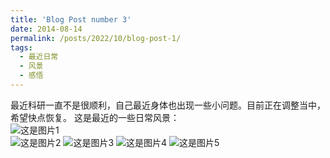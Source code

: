 ```yaml
---
title: 'Blog Post number 3'
date: 2014-08-14
permalink: /posts/2022/10/blog-post-1/
tags:
  - 最近日常
  - 风景
  - 感悟
---
```


最近科研一直不是很顺利，自己最近身体也出现一些小问题。目前正在调整当中，希望快点恢复。 
这是最近的一些日常风景：  
![这是图片1](/jiandong4388.github.io/images/post1.jpg "1")  
![这是图片2](/jiandong4388.github.io/images/post2.jpg "2")
![这是图片3](/jiandong4388.github.io/images/post3.jpg "3")
![这是图片4](/jiandong4388.github.io/images/post4.jpg "4")
![这是图片5](/jiandong4388.github.io/images/post5.jpg "5")

